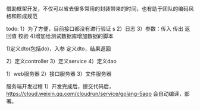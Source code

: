借助框架开发，不仅可以省去很多常用的封装带来的时间，也有助于团队的编码风格和形成规范

todo:
1）为了方便，目前接口都没有进行验证 s
2）日志
3）参数：传入 传出 返回值 校验
4)增加给测试数据库增加数据的脚本


1)定义dto(包括do)，入参
定义dto，结果返回

2）定义controller
3）定义service
4）定义dao


1）web服务器
2）接口服务器
3）文件服务器



服务端开发过程
1）开发完成后，提交代码后，https://cloud.weixin.qq.com/cloudrun/service/golang-5aqo 会自动编译，部署。
